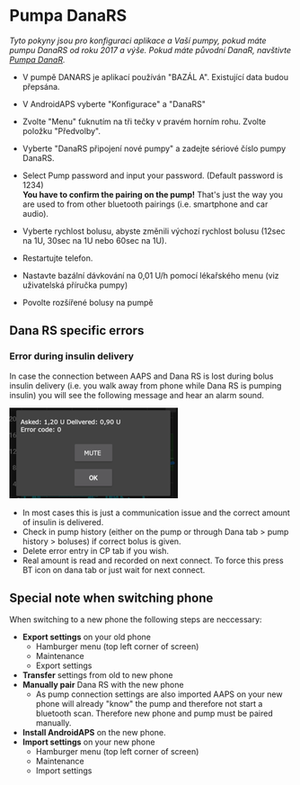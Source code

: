 # Pumpa DanaRS

*Tyto pokyny jsou pro konfiguraci aplikace a Vaší pumpy, pokud máte pumpu DanaRS od roku 2017 a výše. Pokud máte původní DanaR, navštivte [Pumpa DanaR](./DanaR-Insulin-Pump).*

* V pumpě DANARS je aplikací používán "BAZÁL A". Existující data budou přepsána.

* V AndroidAPS vyberte "Konfigurace" a "DanaRS"

* Zvolte "Menu" ťuknutím na tři tečky v pravém horním rohu. Zvolte položku "Předvolby".

* Vyberte "DanaRS připojení nové pumpy" a zadejte sériové číslo pumpy DanaRS.

* Select Pump password and input your password. (Default password is 1234)   
  **You have to confirm the pairing on the pump!** That's just the way you are used to from other bluetooth pairings (i.e. smartphone and car audio).

* Vyberte rychlost bolusu, abyste změnili výchozí rychlost bolusu (12sec na 1U, 30sec na 1U nebo 60sec na 1U).

* Restartujte telefon.

* Nastavte bazální dávkování na 0,01 U/h pomocí lékařského menu (viz uživatelská příručka pumpy)

* Povolte rozšířené bolusy na pumpě

## Dana RS specific errors

### Error during insulin delivery

In case the connection between AAPS and Dana RS is lost during bolus insulin delivery (i.e. you walk away from phone while Dana RS is pumping insulin) you will see the following message and hear an alarm sound.

![Alarm insulin delivery](../images/DanaRS_Error_bolus.png)

* In most cases this is just a communication issue and the correct amount of insulin is delivered.
* Check in pump history (either on the pump or through Dana tab > pump history > boluses) if correct bolus is given.
* Delete error entry in CP tab if you wish.
* Real amount is read and recorded on next connect. To force this press BT icon on dana tab or just wait for next connect.

## Special note when switching phone

When switching to a new phone the following steps are neccessary:

* **Export settings** on your old phone 
  * Hamburger menu (top left corner of screen)
  * Maintenance
  * Export settings
* **Transfer** settings from old to new phone
* **Manually pair** Dana RS with the new phone 
  * As pump connection settings are also imported AAPS on your new phone will already "know" the pump and therefore not start a bluetooth scan. Therefore new phone and pump must be paired manually.
* **Install AndroidAPS** on the new phone.
* **Import settings** on your new phone 
  * Hamburger menu (top left corner of screen)
  * Maintenance
  * Import settings